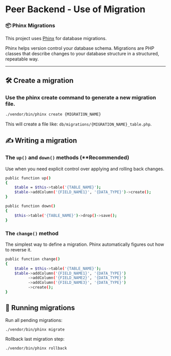# Peer Backend - Use of Migration
### 📦 Phinx Migrations

This project uses [Phinx](https://book.cakephp.org/phinx/0/en/migrations.html) for database migrations.

Phinx helps version control your database schema. Migrations are PHP classes that describe changes to your database structure in a structured, repeatable way.

---

## 🛠 Create a migration

### Use the phinx create command to generate a new migration file.


```bash
./vendor/bin/phinx create {MIGRATION_NAME}
```

This will create a file like: `db/migrations/{MIGRATION_NAME}_table.php`.

 
## ✍ Writing a migration

### The `up()` and `down()` methods (**Recommended)

Use when you need explicit control over applying and rolling back changes.
```bash
public function up()
{
    $table = $this->table('{TABLE_NAME}');
    $table->addColumn('{FIELD_NAME1}', '{DATA_TYPE}')->create();
}

public function down()
{
    $this->table('{TABLE_NAME}')->drop()->save();
}

```

### The `change()` method
The simplest way to define a migration. Phinx automatically figures out how to reverse it.
```bash
public function change()
{
    $table = $this->table('{TABLE_NAME}');
    $table->addColumn('{FIELD_NAME1}', '{DATA_TYPE}')
          ->addColumn('{FIELD_NAME2}', '{DATA_TYPE}')
          ->addColumn('{FIELD_NAME3}', '{DATA_TYPE}')
          ->create();
}
```

## 🚦 Running migrations
Run all pending migrations:

```
./vendor/bin/phinx migrate
```

Rollback last migration step:
```
./vendor/bin/phinx rollback
```
